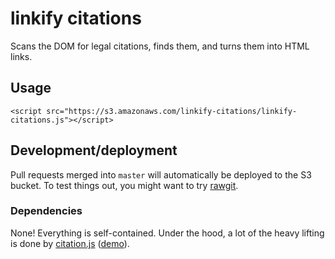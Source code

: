 # linkify citations

Scans the DOM for legal citations, finds them, and turns them into HTML links.

## Usage

```
<script src="https://s3.amazonaws.com/linkify-citations/linkify-citations.js"></script>
```

## Development/deployment

Pull requests merged into `master` will automatically be deployed to the S3 bucket. To test things out, you might want to try [rawgit](https://rawgit.com).

### Dependencies

None! Everything is self-contained. Under the hood, a lot of the heavy lifting is done by [citation.js](https://github.com/unitedstates/citation) ([demo](https://theunitedstates.io/citation/)).
